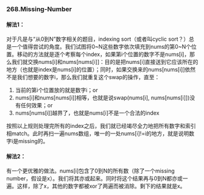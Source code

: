 ### 268.Missing-Number

#### 解法1：
对于凡是与“从0到N”数字相关的题目，indexing sort（或者叫cyclic sort？）总是一个值得尝试的角度。我们试图将0~N这些数字依次填充到nums的第0~N个位置。移动的方法就是逐个考察每个index，如果第i个位置的数字不是nums[i]，那么我们就交换nums[i]和nums[nums[i]]：目的是把nums[i]直接送到它应该所在的地方（也就是index是nums[i]的位置）；同时，如果交换来的nums[nums[i]]依然不是我们想要的数字i，那么我们就重复这个swap的操作，直至：
1. 当前的第i个位置放的就是数字i；or
2. nums[i]和nums[nums[i]]相等，也就是说swap(nums[i], nums[nums[i]])没有任何效果；or
3. nums[nums[i]]越界了，也就是nums[i]不是一个合法的index

按照以上规则处理完所有的index之后，我们就已经竭尽全力地把所有数字和索引相match。此时再扫一遍nums数组，唯一的一处nums[i]!=i的地方，就是说明数字i是missing的。

#### 解法2：
有一个更优雅的做法。nums[i]包含了0到N的所有数（除了一个missing number，假设是x）。我们将其亦或起来。同时将这个结果再与0到N都亦或一遍。这样，除了x，其他的数字都被xor了两遍而被消除。剩下的结果就是x。
